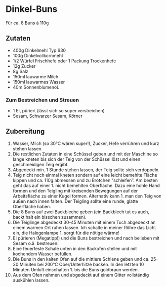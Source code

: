 # Dinkel-Buns

Für ca. 8 Buns à 110g

## Zutaten

- 400g Dinkelmehl Typ 630
- 100g Dinkelvollkornmehl
- 1/2 Würfel Frischhefe oder 1 Packung Trockenhefe
- 12g Zucker
- 8g Salz
- 150ml lauwarme Milch
- 150ml lauwarmes Wasser
- 40m SonnenblumenöL

### Zum Bestreichen und Streuen

- 1 Ei, püriert (lässt sich so super verstreichen)
- Sesam, Schwarzer Sesam, Körner

## Zubereitung

1. Wasser, Milch (so 30°C wären super!), Zucker, Hefe verrühren und kurz stehen lassen.
1. Die restlichen Zutaten in eine Schüssel geben und mit der Maschine so lange kneten bis sich der Teig von der Schüssel löst und einen geschmeidigen Teig ergibt.
1. Abgedeckt min. 1 Stunde stehen lassen, der Teig sollte sich verdoppeln.
1. Teig nicht noch einmal kneten sondern auf eine leicht bemehlte Fläche kippen und ca. 110g abmessen und zu Brötchen “schleifen”. Am besten geht das auf einer 1. nicht bemehlten Oberfläche. Dazu eine hohle Hand formen und den Teigling mit kreisenden Bewegungen auf der Arbeitsfläche zu einer Kugel formen. Alternativ kann 1. man den Teig von außen nach innen falten. Der Teigling sollte eine runde, glatte Oberfläche haben.
1. Die 8 Buns auf zwei Backbleche geben (ein Backblech tut es auch, backt halt ein bisschen zusammen).
1. Die Teiglinge abgedeckt 30-45 Minuten mit einem Tuch abgedeckt an einem warmen Ort ruhen lassen. Ich schalte in meiner Röhre das Licht ein, die Halogenlampe 1. sorgt für die nötige wärme!
1. Ei pürieren (Megatipp!) und die Buns bestreichen und nach belieben mit Sesam o.ä. bestreuen.
1. Eine feuerfeste Schale unten in den Backofen stellen und mit kochendem Wasser befüllen.
1. Die Buns in den kalten Ofen auf die mittlere Schiene geben und ca. 25-30 Minuten bei 200°C Ober/Unterhitze backen. In den letzten 10 Minuten Umluft einschalten 1. bis die Buns goldbraun werden.
1. Aus dem Ofen nehmen und abgedeckt auf einem Gitter vollständig auskühlen lassen.

